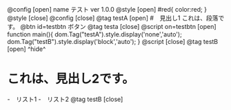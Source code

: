 @config [open]
name テスト
ver 1.0.0
@style [open]
 #red{
    color:red;
 }
@style [close]
@config [close]
@tag testA [open]
#　見出し1
これは、段落です。
@btn id=testbtn ボタン
@tag testa [close]
@script on=testbtn [open]
function main(){
  dom.Tag("testA").style.display('none','auto');
  dom.Tag("testB").style.display('block','auto');
}
@script [close]
@tag testB [open] ^hide^
# これは、見出し2です。
-　リスト1
-　リスト2
@tag testB [close]